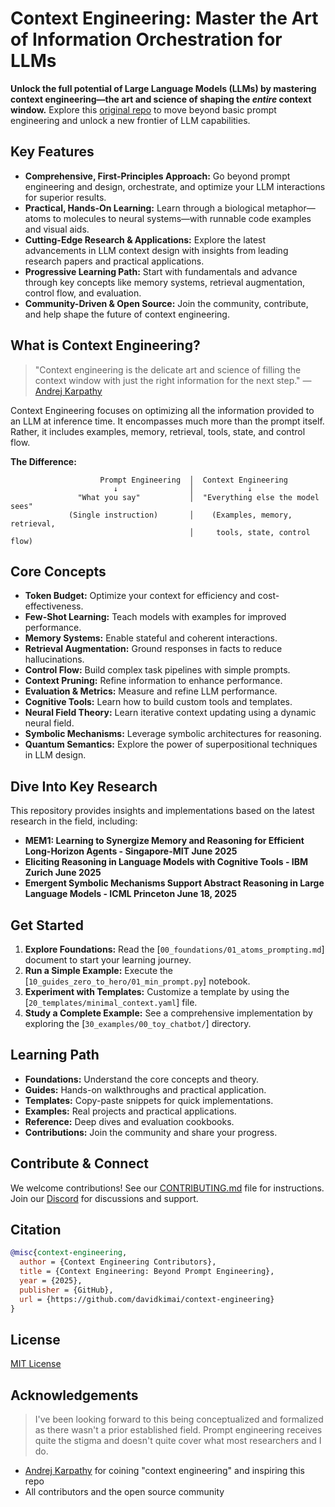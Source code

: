 # Context Engineering: Master the Art of Information Orchestration for LLMs

**Unlock the full potential of Large Language Models (LLMs) by mastering context engineering—the art and science of shaping the *entire* context window.** Explore this [original repo](https://github.com/davidkimai/Context-Engineering) to move beyond basic prompt engineering and unlock a new frontier of LLM capabilities.

## Key Features

*   **Comprehensive, First-Principles Approach:** Go beyond prompt engineering and design, orchestrate, and optimize your LLM interactions for superior results.
*   **Practical, Hands-On Learning:**  Learn through a biological metaphor—atoms to molecules to neural systems—with runnable code examples and visual aids.
*   **Cutting-Edge Research & Applications:** Explore the latest advancements in LLM context design with insights from leading research papers and practical applications.
*   **Progressive Learning Path:** Start with fundamentals and advance through key concepts like memory systems, retrieval augmentation, control flow, and evaluation.
*   **Community-Driven & Open Source:** Join the community, contribute, and help shape the future of context engineering.

## What is Context Engineering?

> "Context engineering is the delicate art and science of filling the context window with just the right information for the next step." — [Andrej Karpathy](https://x.com/karpathy/status/1937902205765607626)

Context Engineering focuses on optimizing all the information provided to an LLM at inference time. It encompasses much more than the prompt itself. Rather, it includes examples, memory, retrieval, tools, state, and control flow.

**The Difference:**

```
                    Prompt Engineering  │  Context Engineering
                       ↓                │            ↓                      
               "What you say"           │  "Everything else the model sees"
             (Single instruction)       │    (Examples, memory, retrieval,
                                        │     tools, state, control flow)
```

## Core Concepts

*   **Token Budget:** Optimize your context for efficiency and cost-effectiveness.
*   **Few-Shot Learning:** Teach models with examples for improved performance.
*   **Memory Systems:** Enable stateful and coherent interactions.
*   **Retrieval Augmentation:** Ground responses in facts to reduce hallucinations.
*   **Control Flow:** Build complex task pipelines with simple prompts.
*   **Context Pruning:** Refine information to enhance performance.
*   **Evaluation & Metrics:**  Measure and refine LLM performance.
*   **Cognitive Tools:** Learn how to build custom tools and templates.
*   **Neural Field Theory:** Learn iterative context updating using a dynamic neural field.
*   **Symbolic Mechanisms:** Leverage symbolic architectures for reasoning.
*   **Quantum Semantics:** Explore the power of superpositional techniques in LLM design.

## Dive Into Key Research

This repository provides insights and implementations based on the latest research in the field, including:

*   **MEM1: Learning to Synergize Memory and Reasoning for Efficient Long-Horizon Agents - Singapore-MIT June 2025**
*   **Eliciting Reasoning in Language Models with Cognitive Tools - IBM Zurich June 2025**
*   **Emergent Symbolic Mechanisms Support Abstract Reasoning in Large Language Models - ICML Princeton June 18, 2025**

##  Get Started

1.  **Explore Foundations:** Read the [`00_foundations/01_atoms_prompting.md`] document to start your learning journey.
2.  **Run a Simple Example:** Execute the [`10_guides_zero_to_hero/01_min_prompt.py`] notebook.
3.  **Experiment with Templates:** Customize a template by using the [`20_templates/minimal_context.yaml`] file.
4.  **Study a Complete Example:** See a comprehensive implementation by exploring the [`30_examples/00_toy_chatbot/`] directory.

##  Learning Path

*   **Foundations:** Understand the core concepts and theory.
*   **Guides:** Hands-on walkthroughs and practical application.
*   **Templates:** Copy-paste snippets for quick implementations.
*   **Examples:** Real projects and practical applications.
*   **Reference:** Deep dives and evaluation cookbooks.
*   **Contributions:** Join the community and share your progress.

##  Contribute & Connect

We welcome contributions! See our [CONTRIBUTING.md](.github/CONTRIBUTING.md) file for instructions. Join our [Discord](https://discord.gg/JeFENHNNNQ) for discussions and support.

## Citation

```bibtex
@misc{context-engineering,
  author = {Context Engineering Contributors},
  title = {Context Engineering: Beyond Prompt Engineering},
  year = {2025},
  publisher = {GitHub},
  url = {https://github.com/davidkimai/context-engineering}
}
```

## License

[MIT License](LICENSE)

## Acknowledgements
> I've been looking forward to this being conceptualized and formalized as there wasn't a prior established field. Prompt engineering receives quite the stigma and doesn't quite cover what most researchers and I do.

- [Andrej Karpathy](https://x.com/karpathy/status/1937902205765607626) for coining "context engineering" and inspiring this repo 
- All contributors and the open source community